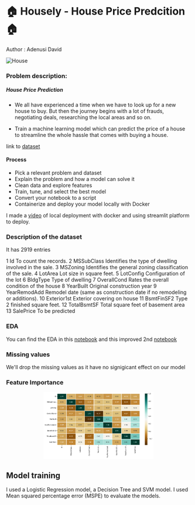 # 🏠 Housely - House Price Predcition 🏠

Author : Adenusi David

![House](https://images.app.goo.gl/nw1Di6nS4mMuJ3Bi6 "a house")

### Problem description:

##### House Price Prediction

- We all have experienced a time when we have to look up for a new house to buy. But then the journey begins with a lot of frauds, negotiating deals, researching the local areas and so on.

- Train a machine learning model which can predict the price of a house to streamline the whole hassle that comes with buying a house.

link to [dataset](https://media.geeksforgeeks.org/wp-content/uploads/20240905183434/HousePricePrediction.xlsx)

#### Process

- Pick a relevant problem and dataset
- Explain the problem and how a model can solve it
- Clean data and explore features
- Train, tune, and select the best model
- Convert your notebook to a script
- Containerize and deploy your model locally with Docker

I made a [video](./assests/demo.mp4) of local deployment with docker and using streamlit platform to deploy.

### Description of the dataset

It has 2919 entries

1 Id To count the records.
2 MSSubClass Identifies the type of dwelling involved in the sale.
3 MSZoning Identifies the general zoning classification of the sale.
4 LotArea Lot size in square feet.
5 LotConfig Configuration of the lot
6 BldgType Type of dwelling
7 OverallCond Rates the overall condition of the house
8 YearBuilt Original construction year
9 YearRemodAdd Remodel date (same as construction date if no remodeling or additions).
10 Exterior1st Exterior covering on house
11 BsmtFinSF2 Type 2 finished square feet.
12 TotalBsmtSF Total square feet of basement area
13 SalePrice To be predicted

### EDA

You can find the EDA in this [notebook](./notebooks/notebook.ipynb) and this improved 2nd [notebook](./notebooks/notebook1.ipynb)

### Missing values

We'll drop the missing values as it have no signigicant effect on our model

### Feature Importance

<div style="text-align:center;">
  <img src="./assests/feature_imp.png" alt="feature importance" style="width:300px;height:auto;">
</div>

## Model training
I used a Logistic Regression model, a Decision Tree and SVM model. I used Mean squared percentage error (MSPE) to evaluate the models.
